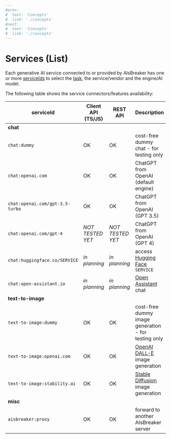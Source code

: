 ```yaml
---
#prev:
#  text: 'Concepts'
#  link: './concepts'
#next:
#  text: 'Concepts'
#  link: './concepts'
---
```



Services (List)
===============

Each generative AI service connected to or provided by AIsBreaker has one or more [serviceIds](./serviceId) to select the [task](./tasks), the service/vendor and the engine/AI model.

The following table shows the service connectors/features availability:

| serviceId                       | Client API (TS/JS)  | REST API            | Description |
| ------------------              | ------------------- |-------------------  | ----------- |
| **chat** |
| `chat:dummy`                    | OK                  | OK                  | cost-free dummy chat - for testing only |
| `chat:openai.com`               | OK                  | OK                  | ChatGPT from OpenAI (default engine) |
| `chat:openai.com/gpt-3.5-turbo` | OK                  | OK                  | ChatGPT from OpenAI (GPT 3.5) |
| `chat:openai.com/gpt-4`         | _NOT TESTED YET_    | _NOT TESTED YET_    | ChatGPT from OpenAI (GPT 4) |
| `chat:huggingface.co/SERVICE`   | _in planning_       | _in planning_       | access [Hugging Face](https://huggingface.co/) `SERVICE` |
| `chat:open-assistant.io`        | _in planning_       | _in planning_       | [Open Assistant](https://open-assistant.io) chat |
| **text-to-image** |
| `text-to-image:dummy`           | OK                  | OK                  | cost-free dummy image generation - for testing only |
| `text-to-image:openai.com`      | OK                  | OK                  | [OpenAI DALL-E](https://openai.com/dall-e-3) image generation |
| `text-to-image:stability.ai`    | OK                  | OK                  | [Stable Diffusion](https://stability.ai/stable-diffusion) image generation |
| **misc** |
| `aisbreaker:proxy`              | OK                  | OK                  | forward to another AIsBreaker server |
